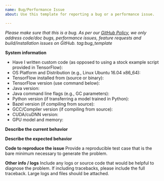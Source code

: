 ```yaml
---
name: Bug/Performance Issue
about: Use this template for reporting a bug or a performance issue.

---
```


<em>Please make sure that this is a bug. As per our [GitHub Policy](https://github.com/tensorflow/tensorflow/blob/master/ISSUES.md), we only address code/doc bugs, performance issues, feature requests and build/installation issues on GitHub. tag:bug_template</em>

**System information**
- Have I written custom code (as opposed to using a stock example script provided in TensorFlow):
- OS Platform and Distribution (e.g., Linux Ubuntu 16.04 x86\_64):
- TensorFlow installed from (source or binary):
- TensorFlow version (use command below):
- Java version:
- Java command line flags (e.g., GC parameters):
- Python version (if transferring a model trained in Python):
- Bazel version (if compiling from source):
- GCC/Compiler version (if compiling from source):
- CUDA/cuDNN version:
- GPU model and memory:

**Describe the current behavior**

**Describe the expected behavior**

**Code to reproduce the issue**
Provide a reproducible test case that is the bare minimum necessary to generate the problem.

**Other info / logs**
Include any logs or source code that would be helpful to diagnose the problem. If including tracebacks, please include the full traceback. Large logs and files should be attached.
